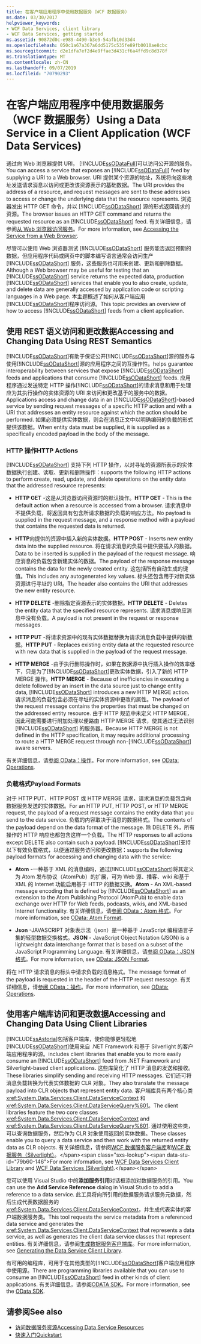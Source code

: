 ```yaml
---
title: 在客户端应用程序中使用数据服务（WCF 数据服务）
ms.date: 03/30/2017
helpviewer_keywords:
- WCF Data Services, client library
- WCF Data Services, getting started
ms.assetid: 90872d0c-e989-4490-b3e9-54afb10d33d4
ms.openlocfilehash: 050c1a67a367a6dd5175c535fe89fb0010ae8cbc
ms.sourcegitcommit: d2e1dfa7ef2d4e9ffae3d431cf6a4ffd9c8d378f
ms.translationtype: MT
ms.contentlocale: zh-CN
ms.lasthandoff: 09/07/2019
ms.locfileid: "70790293"
---
```

# <a name="using-a-data-service-in-a-client-application-wcf-data-services"></a><span data-ttu-id="79b60-102">在客户端应用程序中使用数据服务（WCF 数据服务）</span><span class="sxs-lookup"><span data-stu-id="79b60-102">Using a Data Service in a Client Application (WCF Data Services)</span></span>
<span data-ttu-id="79b60-103">通过向 Web 浏览器提供 URI， [!INCLUDE[ssODataFull](../../../../includes/ssodatafull-md.md)]可以访问公开源的服务。</span><span class="sxs-lookup"><span data-stu-id="79b60-103">You can access a service that exposes an [!INCLUDE[ssODataFull](../../../../includes/ssodatafull-md.md)] feed by supplying a URI to a Web browser.</span></span> <span data-ttu-id="79b60-104">URI 提供某个资源的地址，系统将向这些地址发送请求消息以访问或更改该资源表示的基础数据。</span><span class="sxs-lookup"><span data-stu-id="79b60-104">The URI provides the address of a resource, and request messages are sent to these addresses to access or change the underlying data that the resource represents.</span></span> <span data-ttu-id="79b60-105">浏览器发出 HTTP GET 命令，并以 [!INCLUDE[ssODataShort](../../../../includes/ssodatashort-md.md)] 源的形式返回请求的资源。</span><span class="sxs-lookup"><span data-stu-id="79b60-105">The browser issues an HTTP GET command and returns the requested resource as an [!INCLUDE[ssODataShort](../../../../includes/ssodatashort-md.md)] feed.</span></span> <span data-ttu-id="79b60-106">有关详细信息，请参阅[从 Web 浏览器访问服务](accessing-the-service-from-a-web-browser-wcf-data-services-quickstart.md)。</span><span class="sxs-lookup"><span data-stu-id="79b60-106">For more information, see [Accessing the Service from a Web Browser](accessing-the-service-from-a-web-browser-wcf-data-services-quickstart.md).</span></span>  
  
 <span data-ttu-id="79b60-107">尽管可以使用 Web 浏览器测试 [!INCLUDE[ssODataShort](../../../../includes/ssodatashort-md.md)] 服务能否返回预期的数据，但应用程序代码或网页中的脚本编写语言通常会访问生产 [!INCLUDE[ssODataShort](../../../../includes/ssodatashort-md.md)] 服务，这些服务也可用来创建、更新和删除数据。</span><span class="sxs-lookup"><span data-stu-id="79b60-107">Although a Web browser may be useful for testing that an [!INCLUDE[ssODataShort](../../../../includes/ssodatashort-md.md)] service returns the expected data, production [!INCLUDE[ssODataShort](../../../../includes/ssodatashort-md.md)] services that enable you to also create, update, and delete data are generally accessed by application code or scripting languages in a Web page.</span></span> <span data-ttu-id="79b60-108">本主题概述了如何从客户端应用[!INCLUDE[ssODataShort](../../../../includes/ssodatashort-md.md)]程序访问源。</span><span class="sxs-lookup"><span data-stu-id="79b60-108">This topic provides an overview of how to access [!INCLUDE[ssODataShort](../../../../includes/ssodatashort-md.md)] feeds from a client application.</span></span>  
  
## <a name="accessing-and-changing-data-using-rest-semantics"></a><span data-ttu-id="79b60-109">使用 REST 语义访问和更改数据</span><span class="sxs-lookup"><span data-stu-id="79b60-109">Accessing and Changing Data Using REST Semantics</span></span>  
 [!INCLUDE[ssODataShort](../../../../includes/ssodatashort-md.md)]<span data-ttu-id="79b60-110">有助于保证公开[!INCLUDE[ssODataShort](../../../../includes/ssodatashort-md.md)]源的服务与使用[!INCLUDE[ssODataShort](../../../../includes/ssodatashort-md.md)]源的应用程序之间的互操作性。</span><span class="sxs-lookup"><span data-stu-id="79b60-110">helps guarantee interoperability between services that expose [!INCLUDE[ssODataShort](../../../../includes/ssodatashort-md.md)] feeds and applications that consume [!INCLUDE[ssODataShort](../../../../includes/ssodatashort-md.md)] feeds.</span></span> <span data-ttu-id="79b60-111">应用程序通过发送特定 HTTP 操作[!INCLUDE[ssODataShort](../../../../includes/ssodatashort-md.md)]的请求消息和用于处理应为其执行操作的实体资源的 URI 来访问和更改基于的服务中的数据。</span><span class="sxs-lookup"><span data-stu-id="79b60-111">Applications access and change data in an [!INCLUDE[ssODataShort](../../../../includes/ssodatashort-md.md)]-based service by sending request messages of a specific HTTP action and with a URI that addresses an entity resource against which the action should be performed.</span></span> <span data-ttu-id="79b60-112">如果必须提供实体数据，则会在消息正文中以明确编码的负载的形式提供该数据。</span><span class="sxs-lookup"><span data-stu-id="79b60-112">When entity data must be supplied, it is supplied as a specifically encoded payload in the body of the message.</span></span>  
  
### <a name="http-actions"></a><span data-ttu-id="79b60-113">HTTP 操作</span><span class="sxs-lookup"><span data-stu-id="79b60-113">HTTP Actions</span></span>  
 [!INCLUDE[ssODataShort](../../../../includes/ssodatashort-md.md)] <span data-ttu-id="79b60-114">支持下列 HTTP 操作，以对寻址的资源所表示的实体数据执行创建、读取、更新和删除操作：</span><span class="sxs-lookup"><span data-stu-id="79b60-114">supports the following HTTP actions to perform create, read, update, and delete operations on the entity data that the addressed resource represents:</span></span>  
  
- <span data-ttu-id="79b60-115">**HTTP GET** -这是从浏览器访问资源时的默认操作。</span><span class="sxs-lookup"><span data-stu-id="79b60-115">**HTTP GET** - This is the default action when a resource is accessed from a browser.</span></span> <span data-ttu-id="79b60-116">请求消息中不提供负载，将返回具有包含所请求数据的负载的响应方法。</span><span class="sxs-lookup"><span data-stu-id="79b60-116">No payload is supplied in the request message, and a response method with a payload that contains the requested data is returned.</span></span>  
  
- <span data-ttu-id="79b60-117">**HTTP**向提供的资源中插入新的实体数据。</span><span class="sxs-lookup"><span data-stu-id="79b60-117">**HTTP POST** - Inserts new entity data into the supplied resource.</span></span> <span data-ttu-id="79b60-118">将在请求消息的负载中提供要插入的数据。</span><span class="sxs-lookup"><span data-stu-id="79b60-118">Data to be inserted is supplied in the payload of the request message.</span></span> <span data-ttu-id="79b60-119">响应消息的负载包含新建实体的数据。</span><span class="sxs-lookup"><span data-stu-id="79b60-119">The payload of the response message contains the data for the newly created entity.</span></span> <span data-ttu-id="79b60-120">这包括所有自动生成的键值。</span><span class="sxs-lookup"><span data-stu-id="79b60-120">This includes any autogenerated key values.</span></span> <span data-ttu-id="79b60-121">标头还包含用于对新实体资源进行寻址的 URI。</span><span class="sxs-lookup"><span data-stu-id="79b60-121">The header also contains the URI that addresses the new entity resource.</span></span>  
  
- <span data-ttu-id="79b60-122">**HTTP DELETE** -删除指定资源表示的实体数据。</span><span class="sxs-lookup"><span data-stu-id="79b60-122">**HTTP DELETE** - Deletes the entity data that the specified resource represents.</span></span> <span data-ttu-id="79b60-123">请求消息或响应消息中没有负载。</span><span class="sxs-lookup"><span data-stu-id="79b60-123">A payload is not present in the request or response messages.</span></span>  
  
- <span data-ttu-id="79b60-124">**HTTP PUT** -将请求资源中的现有实体数据替换为请求消息负载中提供的新数据。</span><span class="sxs-lookup"><span data-stu-id="79b60-124">**HTTP PUT** - Replaces existing entity data at the requested resource with new data that is supplied in the payload of the request message.</span></span>  
  
- <span data-ttu-id="79b60-125">**HTTP MERGE** -由于执行删除操作时，如果在数据源中执行插入操作的效率低下，只是为了[!INCLUDE[ssODataShort](../../../../includes/ssodatashort-md.md)]更改实体数据，引入了新的 HTTP MERGE 操作。</span><span class="sxs-lookup"><span data-stu-id="79b60-125">**HTTP MERGE** - Because of inefficiencies in executing a delete followed by an insert in the data source just to change entity data, [!INCLUDE[ssODataShort](../../../../includes/ssodatashort-md.md)] introduces a new HTTP MERGE action.</span></span> <span data-ttu-id="79b60-126">请求消息的负载包含必须在寻址的实体资源中更改的属性。</span><span class="sxs-lookup"><span data-stu-id="79b60-126">The payload of the request message contains the properties that must be changed on the addressed entity resource.</span></span> <span data-ttu-id="79b60-127">由于 HTTP 规范中未定义 HTTP MERGE，因此可能需要进行附加处理以便路由 HTTP MERGE 请求，使其通过无法识别 [!INCLUDE[ssODataShort](../../../../includes/ssodatashort-md.md)] 的服务器。</span><span class="sxs-lookup"><span data-stu-id="79b60-127">Because HTTP MERGE is not defined in the HTTP specification, it may require additional processing to route a HTTP MERGE request through non-[!INCLUDE[ssODataShort](../../../../includes/ssodatashort-md.md)] aware servers.</span></span>  
  
 <span data-ttu-id="79b60-128">有关详细信息，请[参阅 OData：操作](https://go.microsoft.com/fwlink/?LinkId=185792)。</span><span class="sxs-lookup"><span data-stu-id="79b60-128">For more information, see [OData: Operations](https://go.microsoft.com/fwlink/?LinkId=185792).</span></span>  
  
### <a name="payload-formats"></a><span data-ttu-id="79b60-129">负载格式</span><span class="sxs-lookup"><span data-stu-id="79b60-129">Payload Formats</span></span>  
 <span data-ttu-id="79b60-130">对于 HTTP PUT、HTTP POST 或 HTTP MERGE 请求，请求消息的负载包含向数据服务发送的实体数据。</span><span class="sxs-lookup"><span data-stu-id="79b60-130">For an HTTP PUT, HTTP POST, or HTTP MERGE request, the payload of a request message contains the entity data that you send to the data service.</span></span> <span data-ttu-id="79b60-131">负载的内容取决于消息的数据格式。</span><span class="sxs-lookup"><span data-stu-id="79b60-131">The contents of the payload depend on the data format of the message.</span></span> <span data-ttu-id="79b60-132">除 DELETE 外，所有操作的 HTTP 响应也都包含这样一个负载。</span><span class="sxs-lookup"><span data-stu-id="79b60-132">The HTTP responses to all actions except DELETE also contain such a payload.</span></span> [!INCLUDE[ssODataShort](../../../../includes/ssodatashort-md.md)]<span data-ttu-id="79b60-133">支持以下有效负载格式，以便通过服务访问和更改数据：</span><span class="sxs-lookup"><span data-stu-id="79b60-133">supports the following payload formats for accessing and changing data with the service:</span></span>  
  
- <span data-ttu-id="79b60-134">**Atom** -一种基于 XML 的消息编码，通过[!INCLUDE[ssODataShort](../../../../includes/ssodatashort-md.md)]将其定义为 Atom 发布协议（AtomPub）的扩展，可为 Web 源、播客、wiki 和基于 XML 的 Internet 功能启用基于 HTTP 的数据交换。</span><span class="sxs-lookup"><span data-stu-id="79b60-134">**Atom** - An XML-based message encoding that is defined by [!INCLUDE[ssODataShort](../../../../includes/ssodatashort-md.md)] as an extension to the Atom Publishing Protocol (AtomPub) to enable data exchange over HTTP for Web feeds, podcasts, wikis, and XML-based Internet functionality.</span></span> <span data-ttu-id="79b60-135">有关详细信息，请[参阅 OData：Atom 格式](https://go.microsoft.com/fwlink/?LinkId=185794)。</span><span class="sxs-lookup"><span data-stu-id="79b60-135">For more information, see [OData: Atom Format](https://go.microsoft.com/fwlink/?LinkId=185794).</span></span>  
  
- <span data-ttu-id="79b60-136">**Json** -JAVASCRIPT 对象表示法（json）是一种基于 JavaScript 编程语言子集的轻型数据交换格式。</span><span class="sxs-lookup"><span data-stu-id="79b60-136">**JSON** - JavaScript Object Notation (JSON) is a lightweight data interchange format that is based on a subset of the JavaScript Programming Language.</span></span> <span data-ttu-id="79b60-137">有关详细信息，请[参阅 OData：JSON 格式](https://go.microsoft.com/fwlink/?LinkId=185795)。</span><span class="sxs-lookup"><span data-stu-id="79b60-137">For more information, see [OData: JSON Format](https://go.microsoft.com/fwlink/?LinkId=185795).</span></span>  
  
 <span data-ttu-id="79b60-138">将在 HTTP 请求消息的标头中请求负载的消息格式。</span><span class="sxs-lookup"><span data-stu-id="79b60-138">The message format of the payload is requested in the header of the HTTP request message.</span></span> <span data-ttu-id="79b60-139">有关详细信息，请[参阅 OData：操作](https://go.microsoft.com/fwlink/?LinkID=185792)。</span><span class="sxs-lookup"><span data-stu-id="79b60-139">For more information, see [OData: Operations](https://go.microsoft.com/fwlink/?LinkID=185792).</span></span>  
  
## <a name="accessing-and-changing-data-using-client-libraries"></a><span data-ttu-id="79b60-140">使用客户端库访问和更改数据</span><span class="sxs-lookup"><span data-stu-id="79b60-140">Accessing and Changing Data Using Client Libraries</span></span>  
 [!INCLUDE[ssAstoria](../../../../includes/ssastoria-md.md)]<span data-ttu-id="79b60-141">包括客户端库，使你能够更轻松地[!INCLUDE[ssODataShort](../../../../includes/ssodatashort-md.md)]使用来自 .NET Framework 和基于 Silverlight 的客户端应用程序的源。</span><span class="sxs-lookup"><span data-stu-id="79b60-141">includes client libraries that enable you to more easily consume an [!INCLUDE[ssODataShort](../../../../includes/ssodatashort-md.md)] feed from .NET Framework and Silverlight-based client applications.</span></span> <span data-ttu-id="79b60-142">这些库简化了 HTTP 消息的发送和接收。</span><span class="sxs-lookup"><span data-stu-id="79b60-142">These libraries simplify sending and receiving HTTP messages.</span></span> <span data-ttu-id="79b60-143">它们还可将消息负载转换为代表实体数据的 CLR 对象。</span><span class="sxs-lookup"><span data-stu-id="79b60-143">They also translate the message payload into CLR objects that represent entity data.</span></span> <span data-ttu-id="79b60-144">客户端库具有两个核心类 <xref:System.Data.Services.Client.DataServiceContext> 和 <xref:System.Data.Services.Client.DataServiceQuery%601>。</span><span class="sxs-lookup"><span data-stu-id="79b60-144">The client libraries feature the two core classes <xref:System.Data.Services.Client.DataServiceContext> and <xref:System.Data.Services.Client.DataServiceQuery%601>.</span></span> <span data-ttu-id="79b60-145">通过使用这些类，可以查询数据服务，然后作为 CLR 对象使用返回的实体数据。</span><span class="sxs-lookup"><span data-stu-id="79b60-145">These classes enable you to query a data service and then work with the returned entity data as CLR objects.</span></span> <span data-ttu-id="79b60-146">有关详细信息，请参阅[WCF 数据服务客户端库](wcf-data-services-client-library.md)和[WCF 数据服务（Silverlight）](https://docs.microsoft.com/previous-versions/windows/silverlight/dotnet-windows-silverlight/cc838234(v=vs.95))。</span><span class="sxs-lookup"><span data-stu-id="79b60-146">For more information, see [WCF Data Services Client Library](wcf-data-services-client-library.md) and [WCF Data Services (Silverlight)](https://docs.microsoft.com/previous-versions/windows/silverlight/dotnet-windows-silverlight/cc838234(v=vs.95)).</span></span>  
  
 <span data-ttu-id="79b60-147">您可以使用 Visual Studio 中的**添加服务引用**对话框添加对数据服务的引用。</span><span class="sxs-lookup"><span data-stu-id="79b60-147">You can use the **Add Service Reference** dialog in Visual Studio to add a reference to a data service.</span></span> <span data-ttu-id="79b60-148">此工具将向所引用的数据服务请求服务元数据，然后生成代表数据服务的 <xref:System.Data.Services.Client.DataServiceContext>，并生成代表实体的客户端数据服务类。</span><span class="sxs-lookup"><span data-stu-id="79b60-148">This tool requests the service metadata from a referenced data service and generates the <xref:System.Data.Services.Client.DataServiceContext> that represents a data service, as well as generates the client data service classes that represent entities.</span></span> <span data-ttu-id="79b60-149">有关详细信息，请参阅[生成数据服务客户端库](generating-the-data-service-client-library-wcf-data-services.md)。</span><span class="sxs-lookup"><span data-stu-id="79b60-149">For more information, see [Generating the Data Service Client Library](generating-the-data-service-client-library-wcf-data-services.md).</span></span>  
  
 <span data-ttu-id="79b60-150">有可用的编程库，可用于在其他类型的[!INCLUDE[ssODataShort](../../../../includes/ssodatashort-md.md)]客户端应用程序中使用源。</span><span class="sxs-lookup"><span data-stu-id="79b60-150">There are programming libraries available that you can use to consume an [!INCLUDE[ssODataShort](../../../../includes/ssodatashort-md.md)] feed in other kinds of client applications.</span></span> <span data-ttu-id="79b60-151">有关详细信息，请参阅[ODATA SDK](https://go.microsoft.com/fwlink/?LinkId=185796)。</span><span class="sxs-lookup"><span data-stu-id="79b60-151">For more information, see the [OData SDK](https://go.microsoft.com/fwlink/?LinkId=185796).</span></span>  
  
## <a name="see-also"></a><span data-ttu-id="79b60-152">请参阅</span><span class="sxs-lookup"><span data-stu-id="79b60-152">See also</span></span>

- [<span data-ttu-id="79b60-153">访问数据服务资源</span><span class="sxs-lookup"><span data-stu-id="79b60-153">Accessing Data Service Resources</span></span>](accessing-data-service-resources-wcf-data-services.md)
- [<span data-ttu-id="79b60-154">快速入门</span><span class="sxs-lookup"><span data-stu-id="79b60-154">Quickstart</span></span>](quickstart-wcf-data-services.md)
